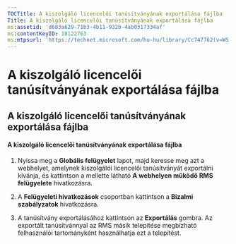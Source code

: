 ```yaml
---
TOCTitle: A kiszolgáló licencelői tanúsítványának exportálása fájlba
Title: A kiszolgáló licencelői tanúsítványának exportálása fájlba
ms:assetid: 'd683a629-71b3-4b11-932b-4ab0317334af'
ms:contentKeyID: 18122763
ms:mtpsurl: 'https://technet.microsoft.com/hu-hu/library/Cc747762(v=WS.10)'
---
```


A kiszolgáló licencelői tanúsítványának exportálása fájlba
==========================================================

A kiszolgáló licencelői tanúsítványának exportálása fájlba
----------------------------------------------------------

#### A kiszolgáló licencelői tanúsítványának exportálása fájlba

1.  Nyissa meg a **Globális felügyelet** lapot, majd keresse meg azt a webhelyet, amelynek kiszolgálói licencelői tanúsítványát exportálni kívánja, és kattintson a mellette látható **A webhelyen működő RMS felügyelete** hivatkozásra.

2.  A **Felügyeleti hivatkozások** csoportban kattintson a **Bizalmi szabályzatok** hivatkozásra.

3.  A tanúsítvány exportálásához kattintson az **Exportálás** gombra. Az exportált tanúsítvánnyal az RMS másik telepítése megbízható felhasználói tartományként használhatja ezt a telepítést.
